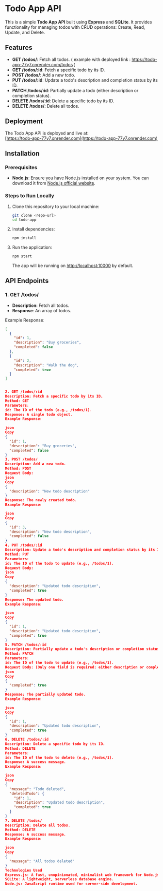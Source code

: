 # Todo App API

This is a simple **Todo App API** built using **Express** and **SQLite**. It provides functionality for managing todos with CRUD operations: Create, Read, Update, and Delete.

## Features

- **GET /todos/**: Fetch all todos. ( example with deployed link : https://todo-app-77y7.onrender.com/todos )
- **GET /todos/:id**: Fetch a specific todo by its ID.  
- **POST /todos/**: Add a new todo.
- **PUT /todos/:id**: Update a todo's description and completion status by its ID.
- **PATCH /todos/:id**: Partially update a todo (either description or completion status).
- **DELETE /todos/:id**: Delete a specific todo by its ID.
- **DELETE /todos/**: Delete all todos.

## Deployment

The Todo App API is deployed and live at:  
[https://todo-app-77y7.onrender.com](https://todo-app-77y7.onrender.com)

## Installation

### Prerequisites

- **Node.js**: Ensure you have Node.js installed on your system. You can download it from [Node.js official website](https://nodejs.org/).

### Steps to Run Locally

1. Clone this repository to your local machine:

    ```bash
    git clone <repo-url>
    cd todo-app
    ```

2. Install dependencies:

    ```bash
    npm install
    ```

3. Run the application:

    ```bash
    npm start
    ```

    The app will be running on [http://localhost:10000](http://localhost:10000) by default.

## API Endpoints

### 1. **GET /todos/**

- **Description**: Fetch all todos.
- **Response**: An array of todos.

Example Response:

```json
[
  {
    "id": 1,
    "description": "Buy groceries",
    "completed": false
  },
  {
    "id": 2,
    "description": "Walk the dog",
    "completed": true
  }
]


2. GET /todos/:id
Description: Fetch a specific todo by its ID.
Method: GET
Parameters:
id: The ID of the todo (e.g., /todos/1).
Response: A single todo object.
Example Response:

json
Copy
{
  "id": 1,
  "description": "Buy groceries",
  "completed": false
}
3. POST /todos/
Description: Add a new todo.
Method: POST
Request Body:
json
Copy
{
  "description": "New todo description"
}
Response: The newly created todo.
Example Response:

json
Copy
{
  "id": 3,
  "description": "New todo description",
  "completed": false
}
4. PUT /todos/:id
Description: Update a todo's description and completion status by its ID.
Method: PUT
Parameters:
id: The ID of the todo to update (e.g., /todos/1).
Request Body:
json
Copy
{
  "description": "Updated todo description",
  "completed": true
}
Response: The updated todo.
Example Response:

json
Copy
{
  "id": 1,
  "description": "Updated todo description",
  "completed": true
}
5. PATCH /todos/:id
Description: Partially update a todo's description or completion status by its ID.
Method: PATCH
Parameters:
id: The ID of the todo to update (e.g., /todos/1).
Request Body: (Only one field is required: either description or completed)
json
Copy
{
  "completed": true
}
Response: The partially updated todo.
Example Response:

json
Copy
{
  "id": 1,
  "description": "Updated todo description",
  "completed": true
}
6. DELETE /todos/:id
Description: Delete a specific todo by its ID.
Method: DELETE
Parameters:
id: The ID of the todo to delete (e.g., /todos/1).
Response: A success message.
Example Response:

json
Copy
{
  "message": "Todo deleted",
  "deletedTodo": {
    "id": 1,
    "description": "Updated todo description",
    "completed": true
  }
}
7. DELETE /todos/
Description: Delete all todos.
Method: DELETE
Response: A success message.
Example Response:

json
Copy
{
  "message": "All todos deleted"
}
Technologies Used
Express.js: A fast, unopinionated, minimalist web framework for Node.js.
SQLite: A lightweight, serverless database engine.
Node.js: JavaScript runtime used for server-side development.

